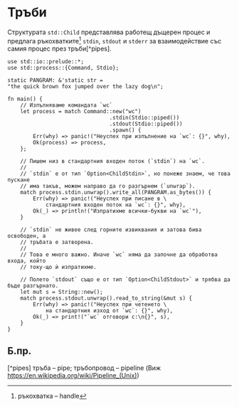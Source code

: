 # Тръби

Структурата `std::Child` представлява работещ дъщерен процес и предлага
ръкохватките[^handle] `stdin`, `stdout` и `stderr` за взаимодействие със самия процес
през тръби[^pipes].

```rust,ignore
use std::io::prelude::*;
use std::process::{Command, Stdio};

static PANGRAM: &'static str =
"the quick brown fox jumped over the lazy dog\n";

fn main() {
    // Изпълняваме командата `wc`
    let process = match Command::new("wc")
                                .stdin(Stdio::piped())
                                .stdout(Stdio::piped())
                                .spawn() {
        Err(why) => panic!("Неуспех при изпълнение на `wc`: {}", why),
        Ok(process) => process,
    };

    // Пишем низ в стандартния входен поток (`stdin`) на `wc`.
    //
    // `stdin` е от тип `Option<ChildStdin>`, но понеже знаем, че това пускане
    // има такъв, можем направо да го разгърнем (`unwrap`).
    match process.stdin.unwrap().write_all(PANGRAM.as_bytes()) {
        Err(why) => panic!("Неуспех при писане в \
            стандартния входен поток на `wc`: {}", why),
        Ok(_) => println!("Изпратихме всички-букви на `wc`"),
    }

    // `stdin` не живее след горните извиквания и затова бива освободен, а
    // тръбата е затворена.
    //
    // Това е много важно. Иначе `wc` няма да започне да обработва входа, който
    // току-що ѝ изпратихме.

    // Полето `stdout` също е от тип `Option<ChildStdout>` и трябва да бъде разгърнато.
    let mut s = String::new();
    match process.stdout.unwrap().read_to_string(&mut s) {
        Err(why) => panic!("Неуспех при четенето \
            на стандартния изход от `wc`: {}", why),
        Ok(_) => print!("`wc` отговори с:\n{}", s),
    }
}
```

## Б.пр.

[^handle]: ръкохватка – handle

[^pipes] тръба – pipe; тръбопровод – pipeline (Виж https://en.wikipedia.org/wiki/Pipeline_(Unix))
